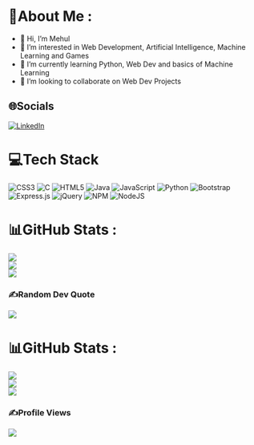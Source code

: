 # 💫About Me :
- 👋 Hi, I’m Mehul
- 👀 I’m interested in Web Development, Artificial Intelligence, Machine Learning and Games 
- 🌱 I’m currently learning Python, Web Dev and basics of Machine Learning
- 💞️ I’m looking to collaborate on Web Dev Projects

## 🌐Socials
[![LinkedIn](https://img.shields.io/badge/LinkedIn-%230077B5.svg?logo=linkedin&logoColor=white)](https://linkedin.com/in/mehulpuri) 

# 💻Tech Stack
![CSS3](https://img.shields.io/badge/css3-%231572B6.svg?style=for-the-badge&logo=css3&logoColor=white) ![C](https://img.shields.io/badge/c-%2300599C.svg?style=for-the-badge&logo=c&logoColor=white) ![HTML5](https://img.shields.io/badge/html5-%23E34F26.svg?style=for-the-badge&logo=html5&logoColor=white) ![Java](https://img.shields.io/badge/java-%23ED8B00.svg?style=for-the-badge&logo=java&logoColor=white) ![JavaScript](https://img.shields.io/badge/javascript-%23323330.svg?style=for-the-badge&logo=javascript&logoColor=%23F7DF1E) ![Python](https://img.shields.io/badge/python-3670A0?style=for-the-badge&logo=python&logoColor=ffdd54) ![Bootstrap](https://img.shields.io/badge/bootstrap-%23563D7C.svg?style=for-the-badge&logo=bootstrap&logoColor=white) ![Express.js](https://img.shields.io/badge/express.js-%23404d59.svg?style=for-the-badge&logo=express&logoColor=%2361DAFB) ![jQuery](https://img.shields.io/badge/jquery-%230769AD.svg?style=for-the-badge&logo=jquery&logoColor=white) ![NPM](https://img.shields.io/badge/NPM-%23000000.svg?style=for-the-badge&logo=npm&logoColor=white) ![NodeJS](https://img.shields.io/badge/node.js-6DA55F?style=for-the-badge&logo=node.js&logoColor=white)


# 📊GitHub Stats :
![](https://github-readme-stats.vercel.app/api?username=mehulpuri&theme=radical&hide_border=false&include_all_commits=false&count_private=false)<br/>
![](https://github-readme-streak-stats.herokuapp.com/?user=mehulpuri&theme=radical&hide_border=false)<br/>
![](https://github-readme-stats.vercel.app/api/top-langs/?username=mehulpuri&theme=radical&hide_border=false&include_all_commits=false&count_private=false&layout=compact)

### ✍️Random Dev Quote
![](https://quotes-github-readme.vercel.app/api?type=horizontal&theme=radical)



# 📊GitHub Stats :
![](https://github-readme-stats.vercel.app/api?username=mehulpuri&theme=highcontrast&hide_border=true&include_all_commits=true&count_private=false)<br/>
![](https://github-readme-streak-stats.herokuapp.com/?user=mehulpuri&theme=highcontrast&hide_border=true)<br/>
![](https://github-readme-stats.vercel.app/api/top-langs/?username=mehulpuri&theme=highcontrast&hide_border=true&include_all_commits=true&count_private=false&layout=compact)

### ✍️Profile Views
[![](https://visitcount.itsvg.in/api?id=mehulpuri&icon=5&color=3)](https://visitcount.itsvg.in)

